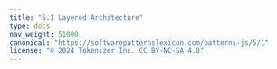```yaml
---
title: "5.1 Layered Architecture"
type: docs
nav_weight: 51000
canonical: "https://softwarepatternslexicon.com/patterns-js/5/1"
license: "© 2024 Tokenizer Inc. CC BY-NC-SA 4.0"
---
```

